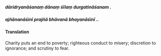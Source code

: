 ##### dāridryanāśanaṃ dānaṃ śīlaṃ durgatināśanam .
##### ajñānanāśinī prajñā bhāvanā bhayanāśinī ..

#### Translation

Charity puts an end to poverty; righteous conduct to misery; discretion to ignorance; and scrutiny to fear.